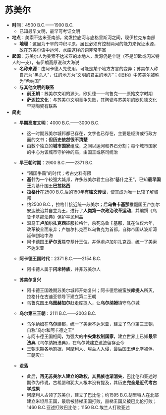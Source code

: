 # 苏美尔
* **时间**：4500 B.C.——1900 B.C.
  * 已知最早文明，最早可考证文明
* **地点**：美索不达米亚南部，幼发拉底河与底格里斯河之间，现伊拉克东南部
  * **地理**：这里为干旱的冲积平原，居民必须有控制两河的能力来保证水源，故在苏美尔语中运河、水库这样的词非常丰富
* **起源**：苏美尔人为美索不达米亚的本地人，发源仍是个谜（不是印欧或闪米特人的一支），有伊朗高原说和大海说
  * **名称来源**：由阿卡德人先使用，可能是某个地方方言的变异；苏美尔人称自己为“黑头人”，住的地方为“文明的君主的地方”；《旧约》中苏美尔被称为“希纳国”
  * **与其他文明的联系**
    * **前王朝**：苏美尔文明的源头，欧贝德——乌鲁克——原始文字时期
    * **萨迈拉文化**：与苏美尔文明竞争失败，其陶瓷与苏美尔的欧贝德文化早期陶瓷有联系
* **简史**
  * **早期高度文明**：4000 B.C.——3000 B.C.
    * 这一时期苏美尔城邦都已存在，文字也已存在，主要是经济或行政方面的文书；**但历史依然很不清楚**
    * 由数个独立的**城市国家**组成，之间以运河和界石分割；每个城市国家的中心为该城市守护神的庙，由国王或祭司统治
  * **早王朝时期**：2900 B.C.——2371 B.C.
    * “诸国争霸”的时代；考古史料有限
    * **基什**为一个较强大城邦，许多苏美尔君主自称“基什之王”，已知**最早国王**为基什国王**巴拉格西**
    * **拉格什**在2500 B.C.后的150年**有铭文传世**，使其成为唯一比较了解城邦
    * 约2500 B.C.，拉格什接近统一苏美尔；后**乌鲁卡基那**推翻国王卢加尔安达统治并自立为王，进行了**人类第一次政治改革运动**，并编撰《乌鲁卡基那法典》保护平民利益
    * 温马王**卢加尔扎克西**征服拉格什，杀死乌鲁卡基那，其在位仅六年，改革被全面废弃；卢加尔扎克西以乌鲁克为首都，自称帝国从波斯湾延伸到地中海
    * 阿卡德国王**萨尔贡**篡夺基什王位，并俘虏卢加尔扎克西，统一了美索不达米亚
  * **阿卡德王国时代**：2371 B.C.——2154 B.C.
    * 阿卡德人属于**闪米特族**，并非苏美尔人
  * **苏美尔复兴**
    * 阿卡德王国晚期苏美尔城邦开始复兴；阿卡德后被蛮族**库提人**所灭，拉格什在古迪亚领导下建立第二王朝
    * 乌鲁克国王**乌图赫加尔**赶走库提人，让**乌尔纳姆**镇守乌尔城
  * **乌尔第三王朝**：2111 B.C.——2003 B.C.
    * 乌尔纳姆在**乌尔**建都，统一了美索不达米亚，建立了乌尔第三王朝，自称”乌尔和阿卡德之王“
    * 与阿卡德王国相同，为强大的**中央集权制国家**，建立世界上已知**最早法典**《乌尔纳姆法典》，在乌尔城建立遗迹留存至今
    * 王朝末期各地割据，阿摩利人、埃兰人入侵，最后国王伊比辛被俘，王朝灭亡
    
  * **没落**
    * 此后，**再无苏美尔人建立的政权**，其**民族也渐消失**，巴比伦和亚述时期作为传说，古希腊和犹太人根本没有提及，其历史**完全是近代考古学成果**
    * 阿摩利人占领了苏美尔，建立了巴比伦；约1595 B.C.胡里特人在北部建立米坦尼王国，最后被赫梯王国打败，赫梯王国又被巴比伦打败；1460 B.C.亚述打败巴比伦；1150 B.C.埃兰人打败亚述